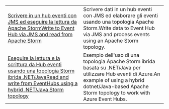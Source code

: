 |  |  |
|---------|---------|
| <span data-ttu-id="c7eca-101">[Scrivere in un hub eventi con JMS ed eseguire la lettura da Apache Storm][1]</span><span class="sxs-lookup"><span data-stu-id="c7eca-101">[Write to Event Hub via JMS and read from Apache Storm][1]</span></span> | <span data-ttu-id="c7eca-102">Scrivere dati in un hub eventi con JMS ed elaborare gli eventi usando una topologia Apache Storm.</span><span class="sxs-lookup"><span data-stu-id="c7eca-102">Write data to Event Hub via JMS and process events using an Apache Storm topology.</span></span> 
| <span data-ttu-id="c7eca-103">[Eseguire la lettura e la scrittura da Hub eventi usando una topologia Storm ibrida .NET/Java][2]</span><span class="sxs-lookup"><span data-stu-id="c7eca-103">[Read and write from EventHubs using a hybrid .NET/Java Storm topology][2]</span></span> | <span data-ttu-id="c7eca-104">Esempio dell'uso di una topologia Apache Storm ibrida basata su .NET/Java per utilizzare Hub eventi di Azure.</span><span class="sxs-lookup"><span data-stu-id="c7eca-104">An example of using a hybrid dotnet/Java-based Apache Storm topology to work with Azure Event Hubs.</span></span>

[1]: https://azure.microsoft.com/resources/samples/event-hubs-java-storm-sender-jms-receiver/
[2]: https://azure.microsoft.com/resources/samples/hdinsight-dotnet-java-storm-eventhub/